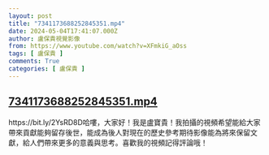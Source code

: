 ```yaml
---
layout: post
title: "7341173688252845351.mp4"
date: 2024-05-04T17:41:07.000Z
author: 盧保貴視覺影像
from: https://www.youtube.com/watch?v=XFmkiG_aOss
tags: [ 盧保貴 ]
comments: True
categories: [ 盧保貴 ]
---
```

<!--1714844467000-->
[7341173688252845351.mp4](https://www.youtube.com/watch?v=XFmkiG_aOss)
------

<div>
https://bit.ly/2YsRD8D哈嘍，大家好！我是盧寶貴！我拍攝的視頻希望能給大家帶來貢獻能夠留存後世，能成為後人對現在的歷史參考期待影像能為將來保留文獻，給人們帶來更多的意義與思考。喜歡我的視頻記得評論哦！
</div>
